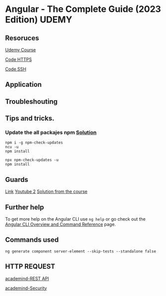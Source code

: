 # Angular - The Complete Guide (2023 Edition) UDEMY

## Resoruces

[Udemy Course](https://www.udemy.com/course/the-complete-guide-to-angular-2/)

[Code HTTPS](https://github.com/Miguel-Angel-Martin/angular-course.git)

[Code SSH](git@github.com:Miguel-Angel-Martin/angular-course.git)

## Application


## Troubleshouting

## Tips and tricks.

### Update the all packajes npm [Solution](https://stackoverflow.com/questions/16073603/how-can-i-update-each-dependency-in-package-json-to-the-latest-version)

```
npm i -g npm-check-updates
ncu -u
npm install
```
```
npx npm-check-updates -u
npm install
```

## Guards
[Link](https://www.youtube.com/watch?v=D1g6RW4oJEs)
[Youtube 2](https://www.youtube.com/watch?v=Gm6FfkIsTC8)
[Solution from the course](https://www.udemy.com/course/the-complete-guide-to-angular-2/learn/lecture/6656072#questions/19626762)

## Further help

To get more help on the Angular CLI use `ng help` or go check out the [Angular CLI Overview and Command Reference](https://angular.io/cli) page.

## Commands used

```angular
ng generate component server-element --skip-tests --standalone false
```

## HTTP REQUEST

[academind-REST API](https://academind.com/tutorials/building-a-restful-api-with-nodejs)

[academind-Security](https://academind.com/tutorials/hide-javascript-code)
